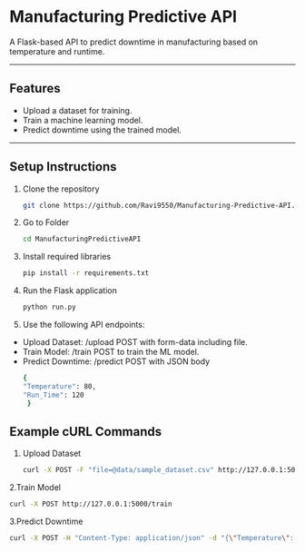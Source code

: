 # Manufacturing Predictive API

A Flask-based API to predict downtime in manufacturing based on temperature and runtime.

---

## Features
- Upload a dataset for training.
- Train a machine learning model.
- Predict downtime using the trained model.

---

## Setup Instructions
1. Clone the repository
   ```bash
   git clone https://github.com/Ravi9550/Manufacturing-Predictive-API.git
   
2. Go to Folder
   ```bash
   cd ManufacturingPredictiveAPI
   
3. Install required libraries
   ```bash
   pip install -r requirements.txt
   
4. Run the Flask application
   ```bash
   python run.py
5. Use the following API endpoints:

  - Upload Dataset: /upload
    POST with form-data including file.
  - Train Model: /train
    POST to train the ML model.
  - Predict Downtime: /predict
    POST with JSON body
    ```bash
    {
    "Temperature": 80,
    "Run_Time": 120
     }

## Example cURL Commands

1. Upload Dataset
   ```bash
   curl -X POST -F "file=@data/sample_dataset.csv" http://127.0.0.1:5000/upload
2.Train Model
   ```bash
   curl -X POST http://127.0.0.1:5000/train
   ```
3.Predict Downtime
  ```bash
curl -X POST -H "Content-Type: application/json" -d "{\"Temperature\": 80, \"Run_Time\": 120}" http://127.0.0.1:5000/predict

